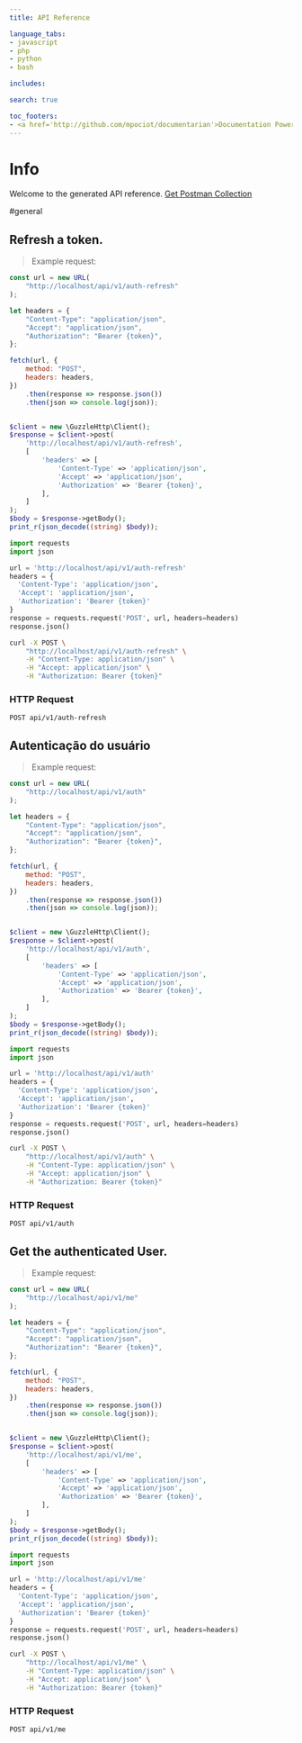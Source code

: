 ```yaml
---
title: API Reference

language_tabs:
- javascript
- php
- python
- bash

includes:

search: true

toc_footers:
- <a href='http://github.com/mpociot/documentarian'>Documentation Powered by Documentarian</a>
---
```

<!-- START_INFO -->
# Info

Welcome to the generated API reference.
[Get Postman Collection](http://localhost/docs/collection.json)

<!-- END_INFO -->

#general


<!-- START_28e9d0941f6bc6d018b62145708d9208 -->
## Refresh a token.

> Example request:

```javascript
const url = new URL(
    "http://localhost/api/v1/auth-refresh"
);

let headers = {
    "Content-Type": "application/json",
    "Accept": "application/json",
    "Authorization": "Bearer {token}",
};

fetch(url, {
    method: "POST",
    headers: headers,
})
    .then(response => response.json())
    .then(json => console.log(json));
```

```php

$client = new \GuzzleHttp\Client();
$response = $client->post(
    'http://localhost/api/v1/auth-refresh',
    [
        'headers' => [
            'Content-Type' => 'application/json',
            'Accept' => 'application/json',
            'Authorization' => 'Bearer {token}',
        ],
    ]
);
$body = $response->getBody();
print_r(json_decode((string) $body));
```

```python
import requests
import json

url = 'http://localhost/api/v1/auth-refresh'
headers = {
  'Content-Type': 'application/json',
  'Accept': 'application/json',
  'Authorization': 'Bearer {token}'
}
response = requests.request('POST', url, headers=headers)
response.json()
```

```bash
curl -X POST \
    "http://localhost/api/v1/auth-refresh" \
    -H "Content-Type: application/json" \
    -H "Accept: application/json" \
    -H "Authorization: Bearer {token}"
```



### HTTP Request
`POST api/v1/auth-refresh`


<!-- END_28e9d0941f6bc6d018b62145708d9208 -->

<!-- START_af82433e555a57f31d78233071a5a020 -->
## Autenticação do usuário

> Example request:

```javascript
const url = new URL(
    "http://localhost/api/v1/auth"
);

let headers = {
    "Content-Type": "application/json",
    "Accept": "application/json",
    "Authorization": "Bearer {token}",
};

fetch(url, {
    method: "POST",
    headers: headers,
})
    .then(response => response.json())
    .then(json => console.log(json));
```

```php

$client = new \GuzzleHttp\Client();
$response = $client->post(
    'http://localhost/api/v1/auth',
    [
        'headers' => [
            'Content-Type' => 'application/json',
            'Accept' => 'application/json',
            'Authorization' => 'Bearer {token}',
        ],
    ]
);
$body = $response->getBody();
print_r(json_decode((string) $body));
```

```python
import requests
import json

url = 'http://localhost/api/v1/auth'
headers = {
  'Content-Type': 'application/json',
  'Accept': 'application/json',
  'Authorization': 'Bearer {token}'
}
response = requests.request('POST', url, headers=headers)
response.json()
```

```bash
curl -X POST \
    "http://localhost/api/v1/auth" \
    -H "Content-Type: application/json" \
    -H "Accept: application/json" \
    -H "Authorization: Bearer {token}"
```



### HTTP Request
`POST api/v1/auth`


<!-- END_af82433e555a57f31d78233071a5a020 -->

<!-- START_c5e64b712c39685cb2dedfa8eb581a21 -->
## Get the authenticated User.

> Example request:

```javascript
const url = new URL(
    "http://localhost/api/v1/me"
);

let headers = {
    "Content-Type": "application/json",
    "Accept": "application/json",
    "Authorization": "Bearer {token}",
};

fetch(url, {
    method: "POST",
    headers: headers,
})
    .then(response => response.json())
    .then(json => console.log(json));
```

```php

$client = new \GuzzleHttp\Client();
$response = $client->post(
    'http://localhost/api/v1/me',
    [
        'headers' => [
            'Content-Type' => 'application/json',
            'Accept' => 'application/json',
            'Authorization' => 'Bearer {token}',
        ],
    ]
);
$body = $response->getBody();
print_r(json_decode((string) $body));
```

```python
import requests
import json

url = 'http://localhost/api/v1/me'
headers = {
  'Content-Type': 'application/json',
  'Accept': 'application/json',
  'Authorization': 'Bearer {token}'
}
response = requests.request('POST', url, headers=headers)
response.json()
```

```bash
curl -X POST \
    "http://localhost/api/v1/me" \
    -H "Content-Type: application/json" \
    -H "Accept: application/json" \
    -H "Authorization: Bearer {token}"
```



### HTTP Request
`POST api/v1/me`


<!-- END_c5e64b712c39685cb2dedfa8eb581a21 -->


